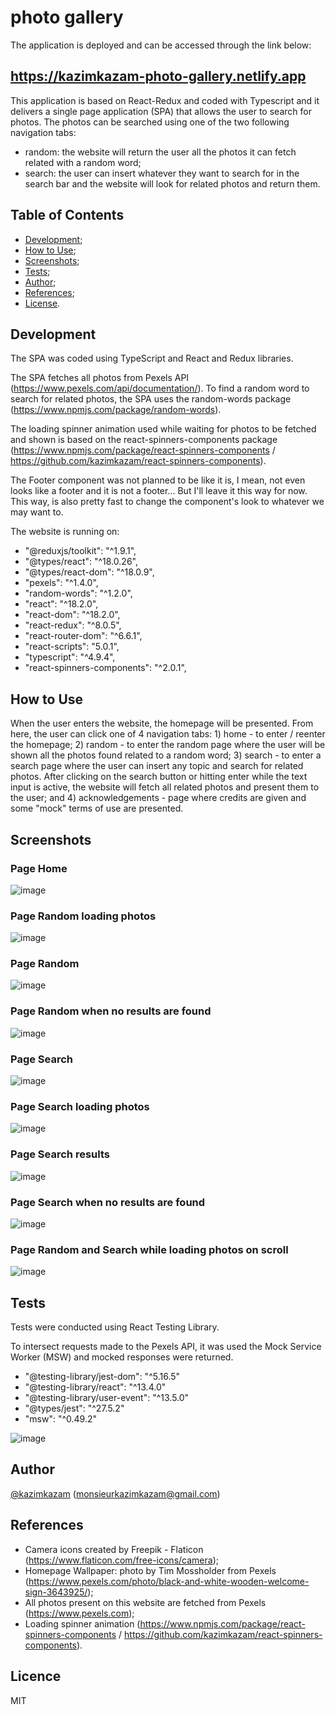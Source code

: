 # photo gallery

The application is deployed and can be accessed through the link below:

## https://kazimkazam-photo-gallery.netlify.app

This application is based on React-Redux and coded with Typescript and it delivers a single page application (SPA) that allows the user to search for photos. The photos can be searched using one of the two following navigation tabs:
- random: the website will return the user all the photos it can fetch related with a random word;
- search: the user can insert whatever they want to search for in the search bar and the website will look for related photos and return them.

## Table of Contents

- [Development](#development);
- [How to Use](#how-to-use);
- [Screenshots](#screenshots);
- [Tests](#tests);
- [Author](#author);
- [References](#references);
- [License](#license).

## Development

The SPA was coded using TypeScript and React and Redux libraries.

The SPA fetches all photos from Pexels API (https://www.pexels.com/api/documentation/). To find a random word to search for related photos, the SPA uses the random-words package (https://www.npmjs.com/package/random-words).

The loading spinner animation used while waiting for photos to be fetched and shown is based on the react-spinners-components package (https://www.npmjs.com/package/react-spinners-components / https://github.com/kazimkazam/react-spinners-components).

The Footer component was not planned to be like it is, I mean, not even looks like a footer and it is not a footer... But I'll leave it this way for now. This way, is also pretty fast to change the component's look to whatever we may want to.

The website is running on:

- "@reduxjs/toolkit": "^1.9.1",
- "@types/react": "^18.0.26",
- "@types/react-dom": "^18.0.9",
- "pexels": "^1.4.0",
- "random-words": "^1.2.0",
- "react": "^18.2.0",
- "react-dom": "^18.2.0",
- "react-redux": "^8.0.5",
- "react-router-dom": "^6.6.1",
- "react-scripts": "5.0.1",
- "typescript": "^4.9.4",
- "react-spinners-components": "^2.0.1",

## How to Use

When the user enters the website, the homepage will be presented. From here, the user can click one of 4 navigation tabs: 1) home - to enter / reenter the homepage; 2) random - to enter the random page where the user will be shown all the photos found related to a random word; 3) search - to enter a search page where the user can insert any topic and search for related photos. After clicking on the search button or hitting enter while the text input is active, the website will fetch all related photos and present them to the user; and 4) acknowledgements - page where credits are given and some "mock" terms of use are presented.

## Screenshots

### Page Home

![image](https://github.com/kazimkazam/photo-gallery/blob/master/screenshots/client/home.png?raw=true)

### Page Random loading photos

![image](https://github.com/kazimkazam/photo-gallery/blob/master/screenshots/client/randomLoadingPhotos.png?raw=true)

### Page Random

![image](https://github.com/kazimkazam/photo-gallery/blob/master/screenshots/client/randomPhotos.png?raw=true)

### Page Random when no results are found

![image](https://github.com/kazimkazam/photo-gallery/blob/master/screenshots/client/randomNoPhotos.png?raw=true)

### Page Search

![image](https://github.com/kazimkazam/photo-gallery/blob/master/screenshots/client/searchPage.png?raw=true)

### Page Search loading photos

![image](https://github.com/kazimkazam/photo-gallery/blob/master/screenshots/client/searchLoadingPhotos.png?raw=true)

### Page Search results

![image](https://github.com/kazimkazam/photo-gallery/blob/master/screenshots/client/searchResults.png?raw=true)

### Page Search when no results are found

![image](https://github.com/kazimkazam/photo-gallery/blob/master/screenshots/client/searchNoPhotos.png?raw=true)

### Page Random and Search while loading photos on scroll

![image](https://github.com/kazimkazam/photo-gallery/blob/master/screenshots/client/photosLoadingOnScroll.png?raw=true)

## Tests

Tests were conducted using React Testing Library.

To intersect requests made to the Pexels API, it was used the Mock Service Worker (MSW) and mocked responses were returned.

- "@testing-library/jest-dom": "^5.16.5"
- "@testing-library/react": "^13.4.0"
- "@testing-library/user-event": "^13.5.0"
- "@types/jest": "^27.5.2"
- "msw": "^0.49.2"

![image](https://github.com/kazimkazam/photo-gallery/blob/master/screenshots/tests.png?raw=true)

## Author

[@kazimkazam](https://github.com/kazimkazam) (monsieurkazimkazam@gmail.com)

## References

- Camera icons created by Freepik - Flaticon (https://www.flaticon.com/free-icons/camera);
- Homepage Wallpaper: photo by Tim Mossholder from Pexels (https://www.pexels.com/photo/black-and-white-wooden-welcome-sign-3643925/);
- All photos present on this website are fetched from Pexels (https://www.pexels.com);
- Loading spinner animation (https://www.npmjs.com/package/react-spinners-components / https://github.com/kazimkazam/react-spinners-components).

## Licence

MIT
